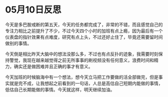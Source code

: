 # 05月10日反思
今天是多巴胺戒断的第五天，今天的任务都完成了，非常的不错，而且感觉自己的专注力相比之前提升了不少，不过今天四个小时的加班有点上瘾，因为最后有一个仪表盘的指针效果有点难度，研究有点上头，不过还好止住了，毕竟还需要留时间做别的事情。

今天倒是相比昨天大脑中的想法没那么多，不过也有点反扑的迹象，我需要时刻保持警觉，我现在越来越觉得之前无所事事的刷视频没有任何意义，浪费时间和精力，确实还是做困难并且正确的事才有意义。

今天加班的时候脑海中有一个想法，想今天立马把工作要做的活全部做完，但是事实就是完不成，让我想起之前看到的一句话，人总是高估自己短期内能做的事情，低估自己长期能做的事情。今天就这样，明天继续加油。
